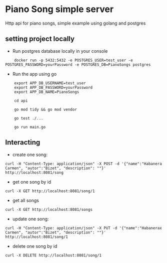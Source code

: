 # Piano Song simple server

Http api for piano songs, simple example using golang and postgres

## setting project locally

- Run postgres database locally in your console
```console
    docker run -p 5432:5432 -e POSTGRES_USER=test_user -e POSTGRES_PASSWORD=yourPassword -e POSTGRES_DB=PianoSongs postgres
```

- Run the app using go
```console
    export APP_DB_USERNAME=test_user
    export APP_DB_PASSWORD=yourPassword
    export APP_DB_NAME=PianoSongs

    cd api

    go mod tidy && go mod vendor

    go test ./...

    go run main.go
```

## Interacting
- create one song:

```console
curl -H "Content-Type: application/json" -X POST -d '{"name":"Habanera Carmen", "autor":"Bizet", "description": ""}' http://localhost:8081/song
```

- get one song by id
```console
curl -X GET http://localhost:8081/song/1
```

- get all songs
```console
curl -X GET http://localhost:8081/songs
```

- update one song:
```console
curl -H "Content-Type: application/json" -X PUT -d '{"name":"Habanerax Carmen", "autor":"Bizet", "description": ""}' http://localhost:8081/song/1
```

- delete one song by id
```console
curl -X DELETE http://localhost:8081/song/1
```